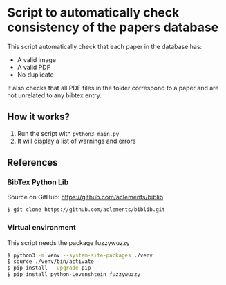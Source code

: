 Script to automatically check consistency of the papers database
================================================================

This script automatically check that each paper in the database has:
 - A valid image
 - A valid PDF
 - No duplicate

It also checks that all PDF files in the folder correspond to a paper and are not unrelated to any bibtex entry.

How it works?
-------------

1. Run the script with `python3 main.py`
2. It will display a list of warnings and errors

References
----------

### BibTex Python Lib

Source on GitHub: https://github.com/aclements/biblib

```bash
$ git clone https://github.com/aclements/biblib.git
```

### Virtual environment

This script needs the package fuzzywuzzy

```bash
$ python3 -m venv --system-site-packages ./venv
$ source ./venv/bin/activate
$ pip install --upgrade pip
$ pip install python-Levenshtein fuzzywuzzy
```
